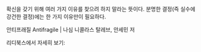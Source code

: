 확신을 갖기 위해 여러 가지 이유를 찾으려 하지 말라는 뜻이다. 분명한 결정(즉 실수에 강건한 결정)에는 한 가지 이유만이 필요하다.

안티프래질 Antifragile | 나심 니콜라스 탈레브, 안세민 저

리디북스에서 자세히 보기: